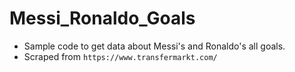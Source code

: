 # Messi_Ronaldo_Goals
* Sample code to get data about Messi's and Ronaldo's all goals.
* Scraped from `https://www.transfermarkt.com/`
